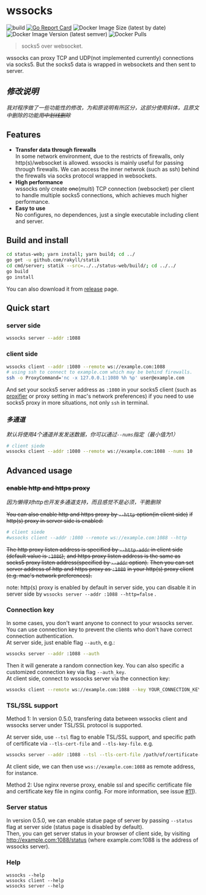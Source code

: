 # wssocks

![build](https://github.com/genshen/wssocks/workflows/Go/badge.svg)
[![Go Report Card](https://goreportcard.com/badge/github.com/genshen/wssocks)](https://goreportcard.com/report/github.com/genshen/wssocks)
![Docker Image Size (latest by date)](https://img.shields.io/docker/image-size/genshen/wssocks?logo=docker&sort=date)
![Docker Image Version (latest semver)](https://img.shields.io/docker/v/genshen/wssocks?sort=semver&logo=docker)
![Docker Pulls](https://img.shields.io/docker/pulls/genshen/wssocks?logo=docker)

> socks5 over websocket.

wssocks can proxy TCP and UDP(not implemented currently) connections via socks5. But the socks5 data is wrapped in websockets and then sent to server.

## *修改说明*
*我对程序做了一些功能性的修改，为和原说明有所区分，这部分使用斜体，且原文中删除的功能用~~中划线删除~~*

## Features
- **Transfer data through firewalls**  
In some network environment, due to the restricts of firewalls, only http(s)/websocket is allowed. wssocks is mainly useful for passing through firewalls. We can access the inner netwrok (such as ssh) behind the firewalls via socks protocol wrapped in websockets.  
- **High performance**  
wssocks only create ~~one~~(*multi*) TCP connection (websocket) per client to handle multiple socks5 connections, which achieves much higher performance.
- **Easy to use**  
No configures, no dependences, just a single executable including client and server.

## Build and install
```bash
cd status-web; yarn install; yarn build; cd ../
go get -u github.com/rakyll/statik
cd cmd/server; statik --src=../../status-web/build/; cd ../../
go build
go install
```
You can also download it from [release](https://github.com/genshen/wssocks/releases) page.

## Quick start

### server side
```bash
wssocks server --addr :1088
```
### client side
```bash
wssocks client --addr :1080 --remote ws://example.com:1088
# using ssh to connect to example.com which may be behind firewalls.
ssh -o ProxyCommand='nc -x 127.0.0.1:1080 %h %p' user@example.com 
```

And set your socks5 server address as `:1080` in your socks5 client (such as [proxifier](https://www.proxifier.com/) or proxy setting in mac's network preferences) if you need to use socks5 proxy in more situations, not only `ssh` in terminal.  

### *多通道*
*默认将使用4个通道并发发送数据，你可以通过`--nums`指定（最小值为1）*
```bash
# client siede
wssocks client --addr :1080 --remote ws://example.com:1088 --nums 10
```

## Advanced usage
### ~~enable http and https proxy~~
*因为懒得对http也开发多通道支持，而且感觉不是必须，干脆删除*

~~You can also enable http and https proxy by `--http` option(in client side)~~
~~if http(s) proxy in server side is enabled:~~

```bash
# client siede
#wssocks client --addr :1080 --remote ws://example.com:1088 --http
```
~~The http proxy listen address is specified by `--http-addr` in client side (default value is `:1086`),~~
~~and https proxy listen address is the same as socks5 proxy listen address(specified by `--addr` option).~~
~~Then you can set server address of http and https proxy as `:1080`~~
~~in your http(s) proxy client (e.g. mac's network preferences).~~

note: http(s) proxy is enabled by default in server side, you can disable it in server side 
by `wssocks server --addr :1088 --http=false` .

### Connection key
In some cases, you don't want anyone to connect to your wssocks server.
You can use connection key to prevent the clients who don't have correct connection authentication.  
At server side, just enable flag `--auth`, e.g.:
```bash
wssocks server --addr :1088 --auth
```
Then it will generate a random connection key.
You can also specific a customized connection key via flag `--auth_key`.  
At client side, connect to wssocks server via the connection key:
```bash
wssocks client --remote ws://example.com:1088 --key YOUR_CONNECTION_KEY
```

### TSL/SSL support
Method 1: 
In version 0.5.0, transfering data between wssocks client and wssocks server under TSL/SSL protocol is supported.

At server side, use `--tsl` flag to enable TSL/SSL support, 
and specific path of certificate via `--tls-cert-file` and `--tls-key-file`.
e.g.
```bash
wssocks server --addr :1088 --tsl --tls-cert-file /path/of/certificate-file --tls-key-file /path/of/certificate-key-file
```
At client side, we can then use `wss://example.com:1088` as remote address, for instance.

Method 2:
Use nginx reverse proxy, enable ssl and specific certificate file and certificate key file in nginx config.
For more information, see issue [#11](https://github.com/genshen/wssocks/issues/11#issuecomment-669324542)).

### Server status
In version 0.5.0, we can enable statue page of server by passing `--status` flag at server side (status page is disabled by default).  
Then, you can get server status in your browser of client side, by visiting http://example.com:1088/status (where example.com:1088 is the address of wssocks server).

### Help
```
wssocks --help
wssocks client --help
wssocks server --help
```
